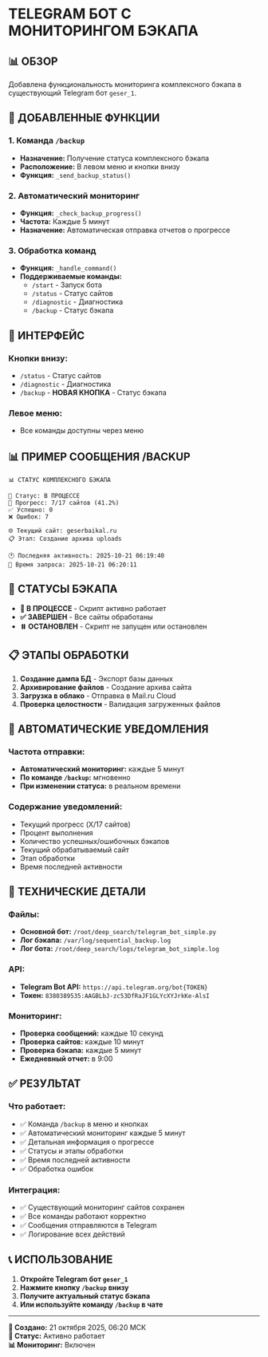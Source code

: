 # TELEGRAM БОТ С МОНИТОРИНГОМ БЭКАПА

## 📊 ОБЗОР

Добавлена функциональность мониторинга комплексного бэкапа в существующий Telegram бот `geser_1`.

## 🔧 ДОБАВЛЕННЫЕ ФУНКЦИИ

### 1. Команда `/backup`
- **Назначение:** Получение статуса комплексного бэкапа
- **Расположение:** В левом меню и кнопки внизу
- **Функция:** `_send_backup_status()`

### 2. Автоматический мониторинг
- **Функция:** `_check_backup_progress()`
- **Частота:** Каждые 5 минут
- **Назначение:** Автоматическая отправка отчетов о прогрессе

### 3. Обработка команд
- **Функция:** `_handle_command()`
- **Поддерживаемые команды:**
  - `/start` - Запуск бота
  - `/status` - Статус сайтов
  - `/diagnostic` - Диагностика
  - `/backup` - Статус бэкапа

## 📱 ИНТЕРФЕЙС

### Кнопки внизу:
- `/status` - Статус сайтов
- `/diagnostic` - Диагностика  
- `/backup` - **НОВАЯ КНОПКА** - Статус бэкапа

### Левое меню:
- Все команды доступны через меню

## 📊 ПРИМЕР СООБЩЕНИЯ /BACKUP

```
📊 СТАТУС КОМПЛЕКСНОГО БЭКАПА

🔄 Статус: В ПРОЦЕССЕ
🔄 Прогресс: 7/17 сайтов (41.2%)
✅ Успешно: 0
❌ Ошибок: 7

🌐 Текущий сайт: geserbaikal.ru
📋 Этап: Создание архива uploads

🕐 Последняя активность: 2025-10-21 06:19:40
📅 Время запроса: 2025-10-21 06:20:11
```

## 🔄 СТАТУСЫ БЭКАПА

- **🔄 В ПРОЦЕССЕ** - Скрипт активно работает
- **✅ ЗАВЕРШЕН** - Все сайты обработаны
- **⏸️ ОСТАНОВЛЕН** - Скрипт не запущен или остановлен

## 📋 ЭТАПЫ ОБРАБОТКИ

1. **Создание дампа БД** - Экспорт базы данных
2. **Архивирование файлов** - Создание архива сайта
3. **Загрузка в облако** - Отправка в Mail.ru Cloud
4. **Проверка целостности** - Валидация загруженных файлов

## 🚀 АВТОМАТИЧЕСКИЕ УВЕДОМЛЕНИЯ

### Частота отправки:
- **Автоматический мониторинг:** каждые 5 минут
- **По команде `/backup`:** мгновенно
- **При изменении статуса:** в реальном времени

### Содержание уведомлений:
- Текущий прогресс (X/17 сайтов)
- Процент выполнения
- Количество успешных/ошибочных бэкапов
- Текущий обрабатываемый сайт
- Этап обработки
- Время последней активности

## 🔧 ТЕХНИЧЕСКИЕ ДЕТАЛИ

### Файлы:
- **Основной бот:** `/root/deep_search/telegram_bot_simple.py`
- **Лог бэкапа:** `/var/log/sequential_backup.log`
- **Лог бота:** `/root/deep_search/logs/telegram_bot_simple.log`

### API:
- **Telegram Bot API:** `https://api.telegram.org/bot{TOKEN}`
- **Токен:** `8380389535:AAGBLbJ-zc53DfRaJF1GLYcXYJrkKe-AlsI`

### Мониторинг:
- **Проверка сообщений:** каждые 10 секунд
- **Проверка сайтов:** каждые 10 минут
- **Проверка бэкапа:** каждые 5 минут
- **Ежедневный отчет:** в 9:00

## ✅ РЕЗУЛЬТАТ

### Что работает:
- ✅ Команда `/backup` в меню и кнопках
- ✅ Автоматический мониторинг каждые 5 минут
- ✅ Детальная информация о прогрессе
- ✅ Статусы и этапы обработки
- ✅ Время последней активности
- ✅ Обработка ошибок

### Интеграция:
- ✅ Существующий мониторинг сайтов сохранен
- ✅ Все команды работают корректно
- ✅ Сообщения отправляются в Telegram
- ✅ Логирование всех действий

## 📞 ИСПОЛЬЗОВАНИЕ

1. **Откройте Telegram бот `geser_1`**
2. **Нажмите кнопку `/backup` внизу**
3. **Получите актуальный статус бэкапа**
4. **Или используйте команду `/backup` в чате**

---

**📅 Создано:** 21 октября 2025, 06:20 МСК  
**🔄 Статус:** Активно работает  
**📊 Мониторинг:** Включен


